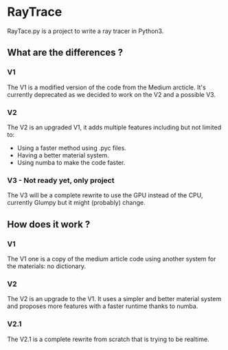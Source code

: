 # RayTrace

RayTace.py is a project to write a ray tracer in Python3.

## What are the differences ?

### V1

The V1 is a modified version of the code from the Medium arcticle. It's currently deprecated as we decided to work on the V2 and a possible V3.

### V2

The V2 is an upgraded V1, it adds multiple features including but not limited to:

* Using a faster method using .pyc files.
* Having a better material system.
* Using numba to make the code faster.

### V3 - Not ready yet, only project

The V3 will be a complete rewrite to use the GPU instead of the CPU, currently Glumpy but it might (probably) change.

## How does it work ?

### V1

The V1 one is a copy of the medium article code using another system for the materials: no dictionary.

### V2

The V2 is an upgrade to the V1.
It uses a simpler and better material system and proposes more features with a faster runtime thanks to numba.

### V2.1

The V2.1 is a complete rewrite from scratch that is trying to be realtime.
